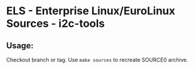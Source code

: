 # ELS - Enterprise Linux/EuroLinux Sources - i2c-tools
 
## Usage:
  Checkout branch or tag. Use `make sources` to recreate  SOURCE0 archive.
